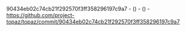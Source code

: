 90434eb02c74cb21f292570f3ff358296197c9a7 -  () -  () - https://github.com/project-topaz/topaz/commit/90434eb02c74cb21f292570f3ff358296197c9a7

